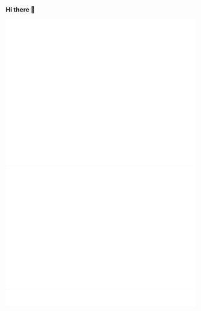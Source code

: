 ### Hi there 👋
![Metrics](/github-metrics.svg)
![FullYear-Callendar](/metrics.plugin.isocalendar.fullyear.svg)
![Icons](/metrics.plugin.topics.icons.svg)

<!--
**FikaStudio-code/FikaStudio-code** is a ✨ _special_ ✨ repository because its `README.md` (this file) appears on your GitHub profile.

Here are some ideas to get you started:

- 🔭 I’m currently working on ...
- 🌱 I’m currently learning ...
- 👯 I’m looking to collaborate on ...
- 🤔 I’m looking for help with ...
- 💬 Ask me about ...
- 📫 How to reach me: ...
- 😄 Pronouns: ...
- ⚡ Fun fact: ...
-->
